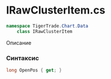 
# IRawClusterItem.cs
```csharp
namespace TigerTrade.Chart.Data  
    class IRawClusterItem
```

Описание

### Синтаксис
```csharp
long OpenPos { get; }
```
